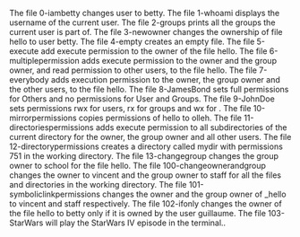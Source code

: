 The file 0-iambetty changes user to betty.
The file 1-whoami displays the username of the current user.
The file 2-groups prints all the groups the current user is part of.
The file 3-newowner changes the ownership of file hello to user betty.
The file 4-empty creates an empty file.
The file 5-execute add execute permission to the owner of the file hello.
The file 6-multiplepermission adds execute permission to the owner and the group owner, and read permission to other users, to the file hello.
The file 7-everybody adds execution permission to the owner, the group owner and the other users, to the file hello.
The file 8-JamesBond sets full permissions for Others and no permissions for User and Groups.
The file 9-JohnDoe sets permissions rwx for users, rx for groups and wx for .
The file 10-mirrorpermissions copies permissions of hello to olleh.
The file 11-directoriespermissions adds execute permission to all subdirectories of the current directory for the owner, the group owner and all other users.
The file 12-directorypermissions creates a directory called mydir with permissions 751 in the working directory.
The file 13-changegroup changes the group owner to school for the file hello.
The file 100-changeownerandgroup changes the owner to vincent and the group owner to staff for all the files and directories in the working directory.
The file 101-symboliclinkpermissions  changes the owner and the group owner of _hello to vincent and staff respectively.
The file 102-ifonly changes the owner of the file hello to betty only if it is owned by the user guillaume.
The file 103-StarWars  will play the StarWars IV episode in the terminal..
